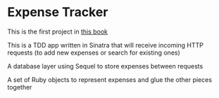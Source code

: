 # Expense Tracker

This is the first project in [this book](https://github.com/rspec-3-book)

This is a TDD app written in Sinatra that will receive incoming HTTP requests (to add new expenses or search for existing ones)

A database layer using Sequel to store expenses between requests

A set of Ruby objects to represent expenses and glue the other pieces together
